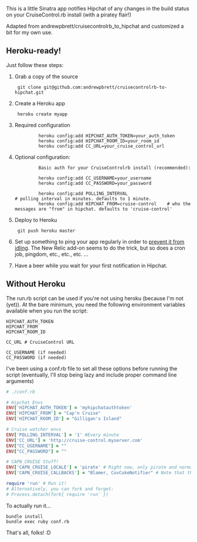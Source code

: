 This is a little Sinatra app notifies Hipchat of any changes in the build status on your CruiseControl.rb install (with a piratey flair!)

Adapted from andrewpbrett/cruisecontrolrb_to_hipchat and customized a bit for my own use.

## Heroku-ready! 

Just follow these steps:

1. Grab a copy of the source

        git clone git@github.com:andrewpbrett/cruisecontrolrb-to-hipchat.git

2. Create a Heroku app

        heroku create myapp

3. Required configuration
				
				heroku config:add HIPCHAT_AUTH_TOKEN=your_auth_token
				heroku config:add HIPCHAT_ROOM_ID=your_room_id
				heroku config:add CC_URL=your_cruise_control_url

4. Optional configuration:

				Basic auth for your CruiseControlrb install (recommended):
				
				heroku config:add CC_USERNAME=your_username
				heroku config:add CC_PASSWORD=your_password
				
				heroku config:add POLLING_INTERVAL							 # polling interval in minutes. defaults to 1 minute.
				heroku config:add HIPCHAT_FROM=cruise-control    # who the messages are "from" in hipchat. defaults to 'cruise-control'		

5. Deploy to Heroku

        git push heroku master

6. Set up something to ping your app regularly in order to [prevent it from idling](http://stackoverflow.com/questions/5480337/easy-way-to-prevent-heroku-idling). The New Relic add-on seems to do the trick, but so does a cron job, pingdom, etc., etc., etc. ...

7. Have a beer while you wait for your first notification in Hipchat.

## Without Heroku

The run.rb script can be used if you're not using heroku (because I'm not (yet)). At the bare minimum, you need the following environment variables available when you run the script:

```
HIPCHAT_AUTH_TOKEN
HIPCHAT_FROM
HIPCHAT_ROOM_ID

CC_URL # CruiseControl URL

CC_USERNAME (if needed)
CC_PASSWORD (if needed)
```

I've been using a conf.rb file to set all these options before running the script (eventually, I'll stop being lazy and include proper command line arguments)

```ruby
# ./conf.rb

# Hipchat Envs
ENV['HIPCHAT_AUTH_TOKEN'] = 'myhipchatauthtoken'
ENV['HIPCHAT_FROM'] = "Cap'n Cruise"
ENV['HIPCHAT_ROOM_ID'] = "Gilligan's Island"

# Cruise watcher envs
ENV['POLLING_INTERVAL'] = '1' #Every minute
ENV['CC_URL'] = 'http://cruise-control.myserver.com'
ENV["CC_USERNAME"] = "" 
ENV["CC_PASSWORD"] = ""

# CAPN_CRUISE Stuff!
ENV['CAPN_CRUISE_LOCALE'] = 'pirate' # Right now, only pirate and normal are available
ENV['CAPN_CRUISE_CALLBACKS'] = "Blamer, CovCukeNotifier" # Note that these'll be loaded and run in order

require 'run' # Run it!
# Alternatively, you can fork and forget:
# Process.detach(fork{ require 'run' })

```

To actually run it...

```
bundle install
bundle exec ruby conf.rb
```

That's all, folks! :D
